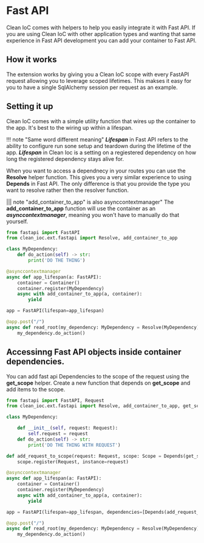 # Fast API

Clean IoC comes with helpers to help you easily integrate it with Fast API. If you are using Clean IoC with other application types and wanting that same experience in Fast API development you can add your container to Fast API.


## How it works

The extension works by giving you a Clean IoC scope with every FastAPI request allowing you to leverage scoped lifetimes. This makses it easy for you to have a single SqlAlchemy session per request as an example.


## Setting it up
Clean IoC comes with a simple utility function that wires up the container to the app.
It's best to the wiring up within a lifespan.

!!! note "Same word different meaning"
    ***Lifespan*** in Fast API refers to the ability to configure run sone setup and teardown during the lifetime of the app. ***Lifespan*** in Clean Ioc is a setting on a regiestered dependency on how long the registered dependency stays alive for.



When you want to access a dependnecy in your routes you can use the **Resolve** helper function.
This gives you a very similar experience to using **Depends** in Fast API. The only difference is that you provide the type you want to resolve rather then the resolver function.

||| note "add_container_to_app" is also asynccontextmanager"
    The **add_container_to_app** function will use the container as an ***asynccontextmanager***, meaning you won't have to manually do that yourself.

```python
from fastapi import FastAPI
from clean_ioc.ext.fastapi import Resolve, add_container_to_app

class MyDependency:
    def do_action(self) -> str:
        print('DO THE THING')

@asynccontextmanager
async def app_lifespan(a: FastAPI):
    container = Container()
    container.register(MyDependency)
    async with add_container_to_app(a, container):
        yield

app = FastAPI(lifespan=app_lifespan)

@app.post("/")
async def read_root(my_dependency: MyDependency = Resolve(MyDependency)):
    my_dependency.do_action()
```


## Accessinng Fast API objects inside container dependencies.

You can add fast api Dependencies to the scope of the request using the **get_scope** helper.
Create a new function that depends on **get_scope** and add items to the scope.

```python
from fastapi import FastAPI, Request
from clean_ioc.ext.fastapi import Resolve, add_container_to_app, get_scope

class MyDependency:

    def __init__(self, request: Request):
        self.request = request
    def do_action(self) -> str:
        print('DO THE THING WITH REQUEST')

def add_request_to_scope(request: Request, scope: Scope = Depends(get_scope)):
    scope.register(Request, instance=request)

@asynccontextmanager
async def app_lifespan(a: FastAPI):
    container = Container()
    container.register(MyDependency)
    async with add_container_to_app(a, container):
        yield

app = FastAPI(lifespan=app_lifespan, dependencies=[Depends(add_request_to_scope)])

@app.post("/")
async def read_root(my_dependency: MyDependency = Resolve(MyDependency)):
    my_dependency.do_action()
```
